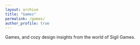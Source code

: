 ```yaml
---
layout: archive
title: "Games"
permalink: /games/
author_profile: true
---
```


Games, and cozy design insights from the world of Sigil Games.

